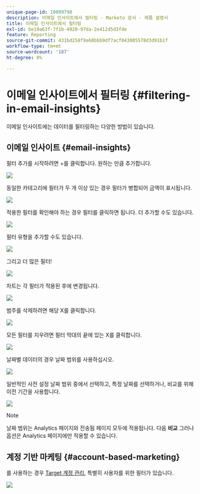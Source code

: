 ```yaml
---
unique-page-id: 10099798
description: 이메일 인사이트에서 필터링 - Marketo 문서 - 제품 설명서
title: 이메일 인사이트에서 필터링
exl-id: be19a63f-7f1b-4920-97da-2e412d5d3fde
feature: Reporting
source-git-commit: 431bd258f9a68bbb9df7acf043085578d3d91b1f
workflow-type: tm+mt
source-wordcount: '187'
ht-degree: 0%

---
```


# 이메일 인사이트에서 필터링 {#filtering-in-email-insights}

이메일 인사이트에는 데이터를 필터링하는 다양한 방법이 있습니다.

## 이메일 인사이트 {#email-insights}

필터 추가를 시작하려면 +를 클릭합니다. 원하는 만큼 추가합니다.

![](assets/one-2.png)

동일한 카테고리에 필터가 두 개 이상 있는 경우 필터가 병합되어 금액이 표시됩니다.

![](assets/state.png)

적용한 필터를 확인해야 하는 경우 필터를 클릭하면 됩니다. 더 추가할 수도 있습니다.

![](assets/states.png)

필터 유형을 추가할 수도 있습니다.

![](assets/os.png)

그리고 더 많은 필터!

![](assets/more-filters.png)

차트는 각 필터가 적용된 후에 변경됩니다.

![](assets/filtered-chart.png)

범주를 삭제하려면 해당 X를 클릭합니다.

![](assets/filter1.png)

모든 필터를 지우려면 필터 막대의 끝에 있는 X를 클릭합니다.

![](assets/filter2.png)

날짜별 데이터의 경우 날짜 범위를 사용하십시오.

![](assets/date-click.png)

일반적인 사전 설정 날짜 범위 중에서 선택하고, 특정 날짜를 선택하거나, 비교를 위해 이전 기간을 사용합니다.

![](assets/date-range.png)

>[!NOTE]
>
>날짜 범위는 Analytics 페이지와 전송됨 페이지 모두에 적용됩니다. 다음 **비교** 그러나 옵션은 Analytics 페이지에만 적용할 수 있습니다.

## 계정 기반 마케팅 {#account-based-marketing}

를 사용하는 경우 [Target 계정 관리](https://docs.marketo.com/display/DOCS/Account+Based+Marketing+Overview), 특별히 사용자를 위한 필터가 있습니다.

![](assets/abm.png)
